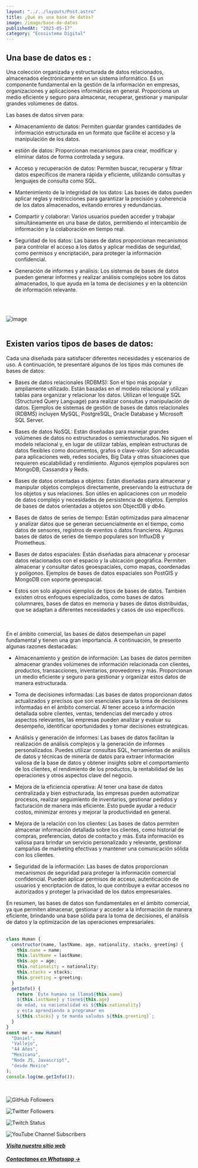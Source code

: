 ```yaml
---
layout: "../../layouts/Post.astro"
title: ¿Qué es una base de datos?
image: /image/base-de-datos
publishedAt: "2023-05-17"
category: "Ecosistema Digital"
---
```


## Una base de datos es :

Una colección organizada y estructurada de datos relacionados, almacenados electrónicamente en un sistema informático. Es un componente fundamental en la gestión de la información en empresas, organizaciones y aplicaciones informáticas en general. Proporciona un medio eficiente y seguro para almacenar, recuperar, gestionar y manipular grandes volúmenes de datos.

Las bases de datos sirven para:

- Almacenamiento de datos: Permiten guardar grandes cantidades de información estructurada en un formato que facilite el acceso y la manipulación de los datos.

- estión de datos: Proporcionan mecanismos para crear, modificar y eliminar datos de forma controlada y segura.

- Acceso y recuperación de datos: Permiten buscar, recuperar y filtrar datos específicos de manera rápida y eficiente, utilizando consultas y lenguajes de consulta como SQL.

- Mantenimiento de la integridad de los datos: Las bases de datos pueden aplicar reglas y restricciones para garantizar la precisión y coherencia de los datos almacenados, evitando errores y redundancias.

- Compartir y colaborar: Varios usuarios pueden acceder y trabajar simultáneamente en una base de datos, permitiendo el intercambio de información y la colaboración en tiempo real.

- Seguridad de los datos: Las bases de datos proporcionan mecanismos para controlar el acceso a los datos y aplicar medidas de seguridad, como permisos y encriptación, para proteger la información confidencial.

- Generación de informes y análisis: Los sistemas de bases de datos pueden generar informes y realizar análisis complejos sobre los datos almacenados, lo que ayuda en la toma de decisiones y en la obtención de información relevante.

<br>
<br>

![image](https://images.pexels.com/photos/3970328/pexels-photo-3970328.jpeg?auto=compress&cs=tinysrgb&w=1260&h=750&dpr=1)
<br>
<br>

## Existen varios tipos de bases de datos:

Cada una diseñada para satisfacer diferentes necesidades y escenarios de uso. A continuación, te presentaré algunos de los tipos más comunes de bases de datos:

- Bases de datos relacionales (RDBMS): Son el tipo más popular y ampliamente utilizado. Están basadas en el modelo relacional y utilizan tablas para organizar y relacionar los datos. Utilizan el lenguaje SQL (Structured Query Language) para realizar consultas y manipulación de datos. Ejemplos de sistemas de gestión de bases de datos relacionales (RDBMS) incluyen MySQL, PostgreSQL, Oracle Database y Microsoft SQL Server.

- Bases de datos NoSQL: Están diseñadas para manejar grandes volúmenes de datos no estructurados o semiestructurados. No siguen el modelo relacional y, en lugar de utilizar tablas, emplean estructuras de datos flexibles como documentos, grafos o clave-valor. Son adecuadas para aplicaciones web, redes sociales, Big Data y otras situaciones que requieren escalabilidad y rendimiento. Algunos ejemplos populares son MongoDB, Cassandra y Redis.

- Bases de datos orientadas a objetos: Están diseñadas para almacenar y manipular objetos complejos directamente, preservando la estructura de los objetos y sus relaciones. Son útiles en aplicaciones con un modelo de datos complejo y necesidades de persistencia de objetos. Ejemplos de bases de datos orientadas a objetos son ObjectDB y db4o.

- Bases de datos de series de tiempo: Están optimizadas para almacenar y analizar datos que se generan secuencialmente en el tiempo, como datos de sensores, registros de eventos o datos financieros. Algunas bases de datos de series de tiempo populares son InfluxDB y Prometheus.

- Bases de datos espaciales: Están diseñadas para almacenar y procesar datos relacionados con el espacio y la ubicación geográfica. Permiten almacenar y consultar datos geoespaciales, como mapas, coordenadas y polígonos. Ejemplos de bases de datos espaciales son PostGIS y MongoDB con soporte geoespacial.

- Estos son solo algunos ejemplos de tipos de bases de datos. También existen otros enfoques especializados, como bases de datos columnares, bases de datos en memoria y bases de datos distribuidas, que se adaptan a diferentes necesidades y casos de uso específicos.

<br>
<br>
En el ámbito comercial, las bases de datos desempeñan un papel fundamental y tienen una gran importancia. A continuación, te presento algunas razones destacadas:

- Almacenamiento y gestión de información: Las bases de datos permiten almacenar grandes volúmenes de información relacionada con clientes, productos, transacciones, inventarios, proveedores y más. Proporcionan un medio eficiente y seguro para gestionar y organizar estos datos de manera estructurada.

- Toma de decisiones informadas: Las bases de datos proporcionan datos actualizados y precisos que son esenciales para la toma de decisiones informadas en el ámbito comercial. Al tener acceso a información detallada sobre clientes, ventas, tendencias del mercado y otros aspectos relevantes, las empresas pueden analizar y evaluar su desempeño, identificar oportunidades y tomar decisiones estratégicas.

- Análisis y generación de informes: Las bases de datos facilitan la realización de análisis complejos y la generación de informes personalizados. Puedes utilizar consultas SQL, herramientas de análisis de datos y técnicas de minería de datos para extraer información valiosa de la base de datos y obtener insights sobre el comportamiento de los clientes, el rendimiento de los productos, la rentabilidad de las operaciones y otros aspectos clave del negocio.

- Mejora de la eficiencia operativa: Al tener una base de datos centralizada y bien estructurada, las empresas pueden automatizar procesos, realizar seguimiento de inventarios, gestionar pedidos y facturación de manera más eficiente. Esto puede ayudar a reducir costos, minimizar errores y mejorar la productividad en general.

- Mejora de la relación con los clientes: Las bases de datos permiten almacenar información detallada sobre los clientes, como historial de compras, preferencias, datos de contacto y más. Esta información es valiosa para brindar un servicio personalizado y relevante, gestionar campañas de marketing efectivas y mantener una comunicación sólida con los clientes.

- Seguridad de la información: Las bases de datos proporcionan mecanismos de seguridad para proteger la información comercial confidencial. Pueden aplicar permisos de acceso, autenticación de usuarios y encriptación de datos, lo que contribuye a evitar accesos no autorizados y proteger la privacidad de los datos empresariales.

En resumen, las bases de datos son fundamentales en el ámbito comercial, ya que permiten almacenar, gestionar y acceder a la información de manera eficiente, brindando una base sólida para la toma de decisiones, el análisis de datos y la optimización de las operaciones empresariales.
<br>
<br>

```js
class Human {
  constructor(name, lastName, age, nationality, stacks, greeting) {
    this.name = name;
    this.lastName = lastName;
    this.age = age;
    this.nationality = nationality;
    this.stacks = stacks;
    this.greeting = greeting;
  }
  getInfo() {
    return `Este humano se llama${this.name}
    ${this.lastName} y tiene${this.age}
    de edad, su nacionalidad es ${this.nationality}
    y esta aprendiendo a programar en 
    ${this.stacks} y te manda saludos ${this.greeting}`;
  }
}
const me = new Human(
  "Daniel",
  "Vallejo",
  "44 Años",
  "Mexicana",
  "Node JS, Javascript",
  "desde Mexico"
);
console.log(me.getInfo());
```

<br/>

![GitHub Followers](https://img.shields.io/github/followers/DanyVeneno?style=social)

![Twitter Followers](https://img.shields.io/twitter/follow/venenodigital?style=social)

![Twitch Status](https://img.shields.io/twitch/status/yehiibhii?style=social)

![YouTube Channel Subscribers](https://img.shields.io/youtube/channel/subscribers/UC8UhdMAKJX56O2PY8kzBIlw?style=social)

[**_Visita nuestro sitio web_**](https://juanitovenenoestudio.netlify.app/)

<a
    href="https://wa.me/5610731990?text=Hola%20me%20interesan%20tus%20servicios%20de%20desarrollo%20web"
    id="llamada"
    target="_blank"
      ><h5>Contactanos en Whatsapp →</h5></a>
